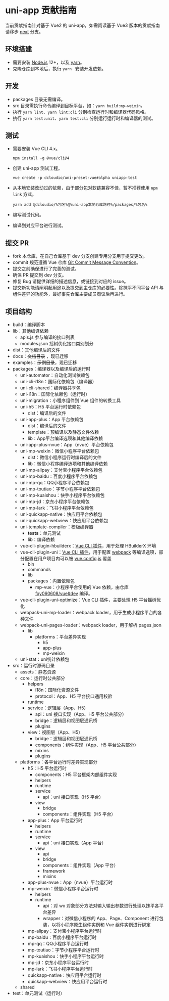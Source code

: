 # uni-app 贡献指南

当前贡献指南针对基于 Vue2 的 uni-app，如需阅读基于 Vue3 版本的贡献指南请移步 [next](../../next/.github/CONTRIBUTING.md) 分支。

## 环境搭建

* 需要安装 [Node.js](http://nodejs.org/) 12+，以及 [yarn](https://yarnpkg.com/en/docs/install)。
* 克隆仓库到本地后，执行 ```yarn ``` 安装开发依赖。

## 开发

* packages 目录无需编译。
* src 目录需执行命令编译到目标平台，如：```yarn build:mp-weixin```。
* 执行 ```yarn lint```、```yarn lint:cli``` 分别检查运行时和编译器代码风格。
* 执行 ```yarn test:unit```、```yarn test:cli``` 分别运行运行时和编译器的测试。

## 测试

* 需要安装 Vue CLI 4.x。

  ```
  npm install -g @vue/cli@4
  ```
* 创建 uni-app 测试工程。

  ```
  vue create -p dcloudio/uni-preset-vue#alpha uniapp-test
  ```
* 从本地安装改动过的依赖，由于部分包对软链兼容不佳，暂不推荐使用 ```npm link``` 方式。

  ```
  yarn add @dcloudio/%包名%@%uni-app本地仓库路径%/packages/%包名%
  ```
* 编写测试代码。
* 编译到对应平台进行测试。

## 提交 PR

* fork 本仓库，在自己仓库基于 dev 分支创建专用分支用于提交更改。
* commit 规范遵循 Vue 仓库 [Git Commit Message Convention](https://github.com/vuejs/vue/blob/dev/.github/COMMIT_CONVENTION.md)。
* 提交之前确保进行了完善的测试。
* 确保 PR 提交到 dev 分支。
* 修复 Bug 请提供详细的描述信息，或链接到对应的 issue。
* 提交新功能请阐明起用途以及提交到主仓库的必要性。除抹平不同平台 API 与组件差异的功能外，最好事先仓库主要成员商议后再进行。


## 项目结构

* build：编译脚本
* lib：其他编译依赖
  * apis.js 参与编译的接口列表
  * modules.json 摇树优化接口类别划分
* dist：其他编译后的文件
* docs：~~文档目录~~ ，现已迁移
* examples：~~示例目录~~，现已迁移
* packages：编译器以及编译后的运行时
  * uni-automator：自动化测试依赖包
  * uni-cli-i18n：国际化依赖包（编译器）
  * uni-cli-shared：编译器共享包
  * uni-i18n：国际化依赖包（运行时）
  * uni-migration：小程序组件到 Vue 组件的转换工具
  * uni-h5：H5 平台运行时依赖包
    * dist：编译后的文件
  * uni-app-plus：App 平台依赖包
    * dist：编译后的文件
    * template：预编译以及静态文件依赖
    * lib：App平台编译选项和其他编译依赖
  * uni-app-plus-nvue：App（nvue）平台依赖包
  * uni-mp-weixin：微信小程序平台依赖包
    * dist：微信小程序运行时编译后的文件
    * lib：微信小程序编译选项和其他编译依赖
  * uni-mp-alipay：支付宝小程序平台依赖包
  * uni-mp-baidu：百度小程序平台依赖包
  * uni-mp-qq：QQ小程序平台依赖包
  * uni-mp-toutiao：字节小程序平台依赖包
  * uni-mp-kuaishou：快手小程序平台依赖包
  * uni-mp-jd：京东小程序平台依赖包
  * uni-mp-lark：飞书小程序平台依赖包
  * uni-quickapp-native：快应用平台依赖包
  * uni-quickapp-webview：快应用平台依赖包
  * uni-template-compiler：模板编译器
    * __tests__：单元测试
    * lib：编译依赖
  * vue-cli-plugin-hbuilderx：[Vue CLI 插件](https://cli.vuejs.org/zh/dev-guide/plugin-dev.html)，用于处理 HBuilderX 环境
  * vue-cli-plugin-uni：[Vue CLI 插件](https://cli.vuejs.org/zh/dev-guide/plugin-dev.html)，用于配置 [webpack](https://webpack.js.org/concepts/) 等编译选项，部分配置在用户项目内可以被 [vue.config.js](https://cli.vuejs.org/zh/config/#vue-config-js) 覆盖
    * bin
    * commands
    * lib
    * packages：内置依赖包
      * mp-vue：小程序平台使用的 Vue 依赖，由仓库 [fxy060608/vue#dev](https://github.com/fxy060608/vue) 编译。
  * vue-cli-plugin-uni-optimize：Vue CLI 插件，主要处理 H5 平台摇树优化
  * webpack-uni-mp-loader：webpack loader，用于生成小程序平台的各种文件
  * webpack-uni-pages-loader：webpack loader，用于解析 pages.json
    * lib
      * platforms：平台差异实现
        * h5
        * app-plus
        * mp-weixin
  * uni-stat：uni统计依赖包
* src：运行时源码目录
  * assets：静态资源
  * core：运行时公共部分
    * helpers
      * i18n：国际化资源文件
      * protocol：App、H5 平台接口通用校验
    * runtime
    * service：逻辑层（App、H5）
      * api：uni 接口实现（App、H5 平台公共部分）
      * bridge：逻辑层和视图层通讯桥
      * plugins
    * view：视图层（App、H5）
      * bridge：逻辑层和视图层通讯桥
      * components：组件实现（App、H5 平台公共部分）
      * mixins
      * plugins
  * platforms：各平台运行时差异实现部分
    * h5：H5 平台运行时
      * components：H5 平台框架内部组件实现
      * helpers
      * runtime
      * service
        * api：uni 接口实现（H5 平台）
      * view
        * bridge
        * components：组件实现（H5 平台）
    * app-plus：App 平台运行时
      * helpers
      * runtime
      * service
        * api：uni 接口实现（App 平台）
      * view
        * api
        * bridge
        * components：组件实现（App 平台）
        * framework
        * mixins
    * app-plus-nvue：App（nvue）平台运行时
    * mp-weixin：微信小程序平台运行时
      * helpers
      * runtime
        * api：对 wx 对象部分方法对输入输出参数进行处理以抹平各平台差异
        * wrapper：对微信小程序的 App、Page、Component 进行包装，以将小程序原生组件实例和 Vue 组件实例进行绑定
    * mp-alipay：支付宝小程序平台运行时
    * mp-baidu：百度小程序平台运行时
    * mp-qq：QQ小程序平台运行时
    * mp-toutiao：字节小程序平台运行时
    * mp-kuaishou：快手小程序平台运行时
    * mp-jd：京东小程序平台运行时
    * mp-lark：飞书小程序平台运行时
    * quickapp-native：快应用平台运行时
    * quickapp-webview：快应用平台运行时
  * shared
* test：单元测试（运行时）
